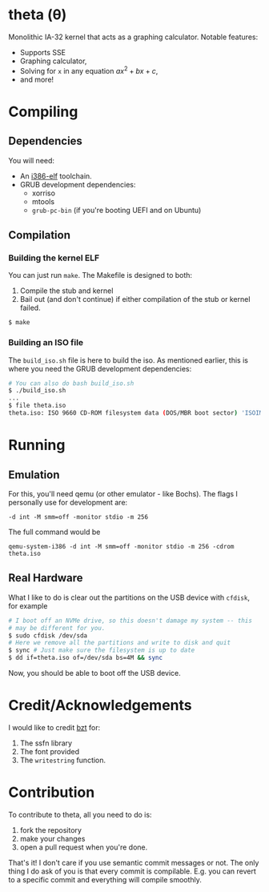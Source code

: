 # theta (θ)
Monolithic IA-32 kernel that acts as a graphing calculator. Notable features:
- Supports SSE
- Graphing calculator,
- Solving for `x` in any equation $ax^2 + bx + c$,
- and more!

# Compiling

## Dependencies
You will need:
- An [i386-elf](https://gist.github.com/pedrominicz/93ef0510a20f990b8dc99877fd51a438) toolchain.
- GRUB development dependencies:
  - xorriso
  - mtools
  - `grub-pc-bin` (if you're booting UEFI and on Ubuntu)

## Compilation

### Building the kernel ELF
You can just run `make`. The Makefile is designed to both:
1. Compile the stub and kernel
2. Bail out (and don't continue) if either compilation of the stub or kernel
failed.
```
$ make
```

### Building an ISO file
The `build_iso.sh` file is here to build the iso. As mentioned earlier,
this is where you need the GRUB development dependencies:
```sh
# You can also do bash build_iso.sh
$ ./build_iso.sh
...
$ file theta.iso
theta.iso: ISO 9660 CD-ROM filesystem data (DOS/MBR boot sector) 'ISOIMAGE' (bootable)
```

# Running

## Emulation
For this, you'll need qemu (or other emulator - like Bochs). The flags I
personally use for development are:
```
-d int -M smm=off -monitor stdio -m 256
```

The full command would be
```
qemu-system-i386 -d int -M smm=off -monitor stdio -m 256 -cdrom theta.iso
```

## Real Hardware
What I like to do is clear out the partitions on the USB device with `cfdisk`, for example
```sh
# I boot off an NVMe drive, so this doesn't damage my system -- this
# may be different for you.
$ sudo cfdisk /dev/sda
# Here we remove all the partitions and write to disk and quit
$ sync # Just make sure the filesystem is up to date
$ dd if=theta.iso of=/dev/sda bs=4M && sync
```

Now, you should be able to boot off the USB device.
# Credit/Acknowledgements

I would like to credit [bzt](https://gitlab.com/bztsrc) for:
1. The ssfn library
2. The font provided
3. The `writestring` function.

# Contribution
To contribute to theta, all you need to do is:
1. fork the repository
2. make your changes
3. open a pull request when you're done.

That's it! I don't care if you use semantic commit messages or not.
The only thing I do ask of you is that every commit is compilable. E.g.
you can revert to a specific commit and everything will compile smoothly.
